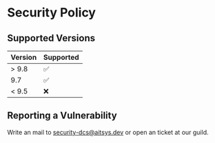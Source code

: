 # Security Policy

## Supported Versions

| Version | Supported          |
| ------- | ------------------ |
| > 9.8   | :white_check_mark: |
|   9.7   | :white_check_mark: |
| < 9.5   | :x:                |

## Reporting a Vulnerability

Write an mail to security-dcs@aitsys.dev or open an ticket at our guild.
